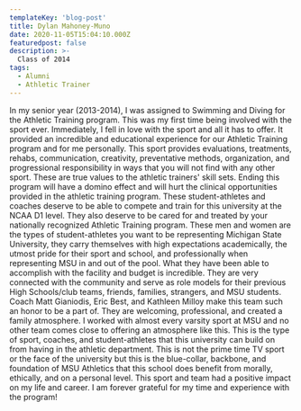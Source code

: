 ```yaml
---
templateKey: 'blog-post'
title: Dylan Mahoney-Muno
date: 2020-11-05T15:04:10.000Z
featuredpost: false
description: >-
  Class of 2014
tags:
  - Alumni
  - Athletic Trainer
---
```


In my senior year (2013-2014), I was assigned to Swimming and Diving for the Athletic Training program. This was my first time being involved with the sport ever. Immediately, I fell in love with the sport and all it has to offer. It provided an incredible and educational experience for our Athletic Training program and for me personally. This sport provides evaluations, treatments, rehabs, communication, creativity, preventative methods, organization, and progressional responsibility in ways that you will not find with any other sport. These are true values to the athletic trainers' skill sets. Ending this program will have a domino effect and will hurt the clinical opportunities provided in the athletic training program. These student-athletes and coaches deserve to be able to compete and train for this university at the NCAA D1 level. They also deserve to be cared for and treated by your nationally recognized Athletic Training program. These men and women are the types of student-athletes you want to be representing Michigan State University, they carry themselves with high expectations academically, the utmost pride for their sport and school, and professionally when representing MSU in and out of the pool. What they have been able to accomplish with the facility and budget is incredible. They are very connected with the community and serve as role models for their previous High Schools/club teams, friends, families, strangers, and MSU students. Coach Matt Gianiodis, Eric Best, and Kathleen Milloy make this team such an honor to be a part of. They are welcoming, professional, and created a family atmosphere. I worked with almost every varsity sport at MSU and no other team comes close to offering an atmosphere like this. This is the type of sport, coaches, and student-athletes that this university can build on from having in the athletic department. This is not the prime time TV sport or the face of the university but this is the blue-collar, backbone, and foundation of MSU Athletics that this school does benefit from morally, ethically, and on a personal level. This sport and team had a positive impact on my life and career. I am forever grateful for my time and experience with the program!